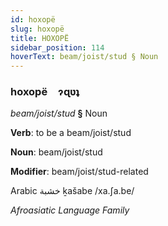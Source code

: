 ```yaml
---
id: hoxopë
slug: hoxopë
title: HOXOPË
sidebar_position: 114
hoverText: beam/joist/stud § Noun
---
```


### hoxopë&emsp;<span kind="abugida">ɂɋʋʇ</span>

*beam/joist/stud* **§** Noun

**Verb**: to be a beam/joist/stud

**Noun**: beam/joist/stud

**Modifier**: beam/joist/stud-related

Arabic خشبة ḵašabe /xa.ʃa.be/

*Afroasiatic Language Family*